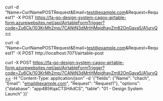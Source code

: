 


curl  -d "Name=CurlNamePOSTRequest&Email=test@example.com&Request=Request1"  -X POST https://fa-go-design-system-cagov-airtable-form.azurewebsites.net/api/AirtableFormTrigger?code=Zu6Ck/103KrMh2mp/7CANtN3dMrtHMpjdhayZm82OnGava5/A1urvQ==

curl  -d "Name=CurlNamePOSTRequest&Email=test@example.com&Request=Request1"  -X POST http://localhost:7071/airtable-post

curl -X POST https://fa-go-design-system-cagov-airtable-form.azurewebsites.net/api/AirtableFormTrigger?code=Zu6Ck/103KrMh2mp/7CANtN3dMrtHMpjdhayZm82OnGava5/A1urvQ==
   -H "Content-Type: application/json"
   -d '{"fields": {"Name": "chach", "Email": "email@example.com", "Request": "Request1"}, "options": {"database": "app4B5KqaCTSHAdCS", "table": "01 - Design System Launch"
}}'  